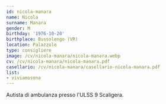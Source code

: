 ```yaml
---
id: nicola-manara
name: Nicola
surname: Manara
gender: M
birthday: '1976-10-20'
birthplace: Bussolengo (VR)
location: Palazzolo
type: consigliere
image: /cv/nicola-manara/nicola-manara.webp
cv: /cv/nicola-manara/nicola-manara.pdf
casellario: /cv/nicola-manara/casellario-nicola-manara.pdf
list:
- viviamosona
---
```


Autista di ambulanza presso l'ULSS 9 Scaligera.